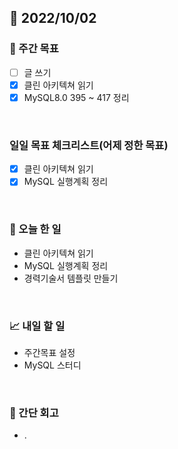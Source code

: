 ## 📅 2022/10/02


### 👏 주간 목표

- [ ] 글 쓰기
- [x] 클린 아키텍쳐 읽기
- [x] MySQL8.0 395 ~ 417 정리

<br/>

### 일일 목표 체크리스트(어제 정한 목표)

- [x] 클린 아키텍쳐 읽기
- [x] MySQL 실행계획 정리

<br/>

### 💯 오늘 한 일

- 클린 아키텍쳐 읽기
- MySQL 실행계획 정리
- 경력기술서 템플릿 만들기

<br/>

### 📈 내일 할 일

- 주간목표 설정
- MySQL 스터디

<br/>

### 🤔 간단 회고

- .

